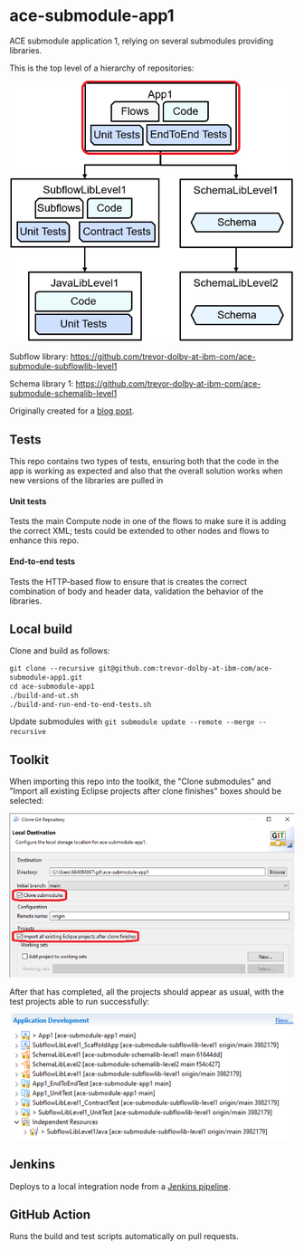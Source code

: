 # ace-submodule-app1

ACE submodule application 1, relying on several submodules providing libraries.

This is the top level of a hierarchy of repositories:

![ace-submodule-example-layout](files/ace-submodule-example-layout.png)

Subflow library: https://github.com/trevor-dolby-at-ibm-com/ace-submodule-subflowlib-level1

Schema library 1: https://github.com/trevor-dolby-at-ibm-com/ace-submodule-schemalib-level1

Originally created for a [blog post](https://community.ibm.com/community/user/integration/blogs/trevor-dolby/2023/04/03/automated-multi-repo-app-connect-enterprise-ace-ba).

## Tests

This repo contains two types of tests, ensuring both that the code in the app is
working as expected and also that the overall solution works when new versions
of the libraries are pulled in

#### Unit tests

Tests the main Compute node in one of the flows to make sure it is adding the
correct XML; tests could be extended to other nodes and flows to enhance this repo.

#### End-to-end tests

Tests the HTTP-based flow to ensure that is creates the correct combination 
of body and header data, validation the behavior of the libraries.

## Local build

Clone and build as follows:
```
git clone --recursive git@github.com:trevor-dolby-at-ibm-com/ace-submodule-app1.git
cd ace-submodule-app1
./build-and-ut.sh
./build-and-run-end-to-end-tests.sh
```

Update submodules with `git submodule update --remote --merge --recursive`

## Toolkit

When importing this repo into the toolkit, the "Clone submodules" and "Import all
existing Eclipse projects after clone finishes" boxes should be selected:

![Toolkit import](files/ace-submodule-app-import.png)

After that has completed, all the projects should appear as usual, with the test
projects able to run successfully:

![navigator](files/ace-submodule-app-eclipse-navigator.png)

## Jenkins

Deploys to a local integration node from a [Jenkins pipeline](README-jenkins.md).

## GitHub Action

Runs the build and test scripts automatically on pull requests.
